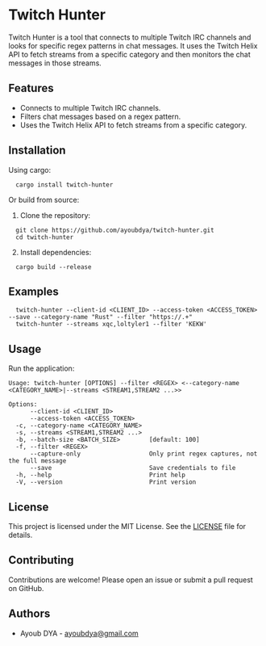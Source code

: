 # Twitch Hunter

Twitch Hunter is a tool that connects to multiple Twitch IRC channels and looks for specific regex patterns in chat messages. It uses the Twitch Helix API to fetch streams from a specific category and then monitors the chat messages in those streams.

## Features

- Connects to multiple Twitch IRC channels.
- Filters chat messages based on a regex pattern.
- Uses the Twitch Helix API to fetch streams from a specific category.

## Installation

Using cargo:

```
  cargo install twitch-hunter
```

Or build from source:

1. Clone the repository:

```
  git clone https://github.com/ayoubdya/twitch-hunter.git
  cd twitch-hunter
```

2. Install dependencies:

```
  cargo build --release
```

## Examples

```
  twitch-hunter --client-id <CLIENT_ID> --access-token <ACCESS_TOKEN> --save --category-name "Rust" --filter "https://.+"
  twitch-hunter --streams xqc,loltyler1 --filter 'KEKW'
```

## Usage

Run the application:

```
Usage: twitch-hunter [OPTIONS] --filter <REGEX> <--category-name <CATEGORY_NAME>|--streams <STREAM1,STREAM2 ...>>

Options:
      --client-id <CLIENT_ID>
      --access-token <ACCESS_TOKEN>
  -c, --category-name <CATEGORY_NAME>
  -s, --streams <STREAM1,STREAM2 ...>
  -b, --batch-size <BATCH_SIZE>        [default: 100]
  -f, --filter <REGEX>
      --capture-only                   Only print regex captures, not the full message
      --save                           Save credentials to file
  -h, --help                           Print help
  -V, --version                        Print version
```

## License

This project is licensed under the MIT License. See the [LICENSE](LICENSE) file for details.

## Contributing

Contributions are welcome! Please open an issue or submit a pull request on GitHub.

## Authors

- Ayoub DYA - [ayoubdya@gmail.com](mailto:ayoubdya@gmail.com)
